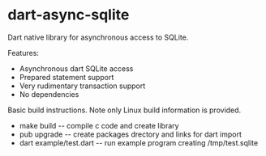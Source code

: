 dart-async-sqlite
=================

Dart native library for asynchronous access to SQLite.

Features:
* Asynchronous dart SQLite access
* Prepared statement support
* Very rudimentary transaction support
* No dependencies

Basic build instructions. Note only Linux build information is provided.
* make build -- compile c code and create library
* pub upgrade -- create packages drectory and links for dart import
* dart example/test.dart -- run example program creating /tmp/test.sqlite
